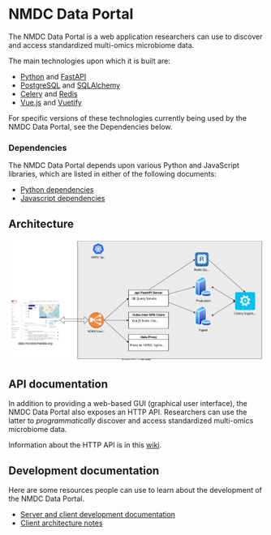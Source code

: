 # NMDC Data Portal

The NMDC Data Portal is a web application researchers can use to discover and access standardized multi-omics microbiome data.

The main technologies upon which it is built are:

* [Python](https://www.python.org/) and [FastAPI](https://fastapi.tiangolo.com/)
* [PostgreSQL](https://www.postgresql.org/) and [SQLAlchemy](https://www.sqlalchemy.org/)
* [Celery](https://docs.celeryq.dev/) and [Redis](https://redis.io/)
* [Vue.js](https://v2.vuejs.org/) and [Vuetify](https://v2.vuetifyjs.com/)

For specific versions  of these technologies currently being used by the NMDC Data Portal, see the Dependencies below.

### Dependencies

The NMDC Data Portal depends upon various Python and JavaScript libraries, which are listed in either of the following documents:

* [Python dependencies](https://github.com/microbiomedata/nmdc-server/blob/main/pyproject.toml)
* [Javascript dependencies](https://github.com/microbiomedata/nmdc-server/blob/main/web/package.json)

## Architecture

![nmdc-diagram](../_static/images/reference/data_portal/nmdc-diagram.svg)

## API documentation

In addition to providing a web-based GUI (graphical user interface), the NMDC Data Portal also exposes an HTTP API. Researchers can use the latter to _programmatically_ discover and access standardized multi-omics microbiome data.

Information about the HTTP API is in this [wiki](https://github.com/microbiomedata/nmdc-server/wiki/Search-API-Docs).

## Development documentation

Here are some resources people can use to learn about the development of the NMDC Data Portal.

* [Server and client development documentation](https://github.com/microbiomedata/nmdc-server/blob/main/docs/development.md)
* [Client architecture notes](https://github.com/microbiomedata/nmdc-server/blob/main/web/README.md)
